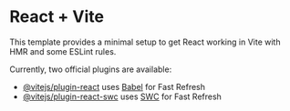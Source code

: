 # React + Vite

This template provides a minimal setup to get React working in Vite with HMR and some ESLint rules.

Currently, two official plugins are available:

- [@vitejs/plugin-react](https://github.com/vitejs/vite-plugin-react/blob/main/packages/plugin-react/README.md) uses [Babel](https://babeljs.io/) for Fast Refresh
- [@vitejs/plugin-react-swc](https://github.com/vitejs/vite-plugin-react-swc) uses [SWC](https://swc.rs/) for Fast Refresh

<!-- 
export default async function handler(req, res) {
    const { id } = req.query;
  
    if (req.method === 'DELETE') {
      const response = await fetch(`http://14.225.255.120/reports/${id}/remove`, {
        method: 'DELETE',
      });
  
      const data = await response.json();
      res.status(response.status).json(data);
    } else {
      res.status(405).json({ error: 'Method Not Allowed' });
    }
  }
   -->